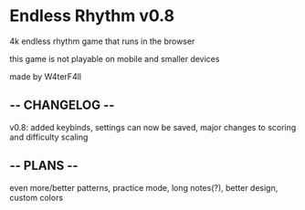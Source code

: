 # Endless Rhythm v0.8

4k endless rhythm game that runs in the browser

this game is not playable on mobile and smaller devices

made by W4terF4ll

## -- CHANGELOG --

v0.8: added keybinds, settings can now be saved, major changes to scoring and difficulty scaling

## -- PLANS --

even more/better patterns, practice mode, long notes(?), better design, custom colors
